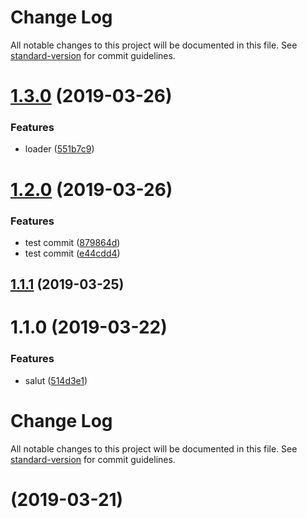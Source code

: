 # Change Log

All notable changes to this project will be documented in this file. See [standard-version](https://github.com/conventional-changelog/standard-version) for commit guidelines.

# [1.3.0](https://github.com/helenen/motus/compare/v1.2.0...v1.3.0) (2019-03-26)


### Features

* loader ([551b7c9](https://github.com/helenen/motus/commit/551b7c9))



# [1.2.0](https://github.com/helenen/motus/compare/v1.1.1...v1.2.0) (2019-03-26)


### Features

* test commit ([879864d](https://github.com/helenen/motus/commit/879864d))
* test commit ([e44cdd4](https://github.com/helenen/motus/commit/e44cdd4))



## [1.1.1](https://github.com/helenen/motus/compare/v1.1.0...v1.1.1) (2019-03-25)



# 1.1.0 (2019-03-22)


### Features

* salut ([514d3e1](https://github.com/helenen/motus/commit/514d3e1))



# Change Log

All notable changes to this project will be documented in this file. See [standard-version](https://github.com/conventional-changelog/standard-version) for commit guidelines.

#  (2019-03-21)
